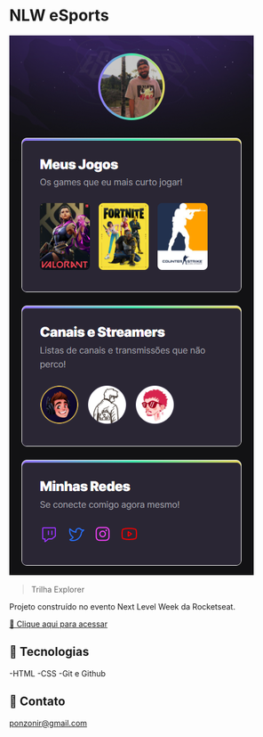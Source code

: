 # NLW eSports 

![preview](./.github/preview.png)


> Trilha Explorer

Projeto construído no 
evento Next Level Week 
da Rocketseat.


[🔗 Clique aqui para acessar](https://rafaponzoni.github.io/nlw-esports-explorer/)

## 🔨 Tecnologias 

-HTML
-CSS
-Git e Github

## 💜 Contato

ponzonir@gmail.com 
